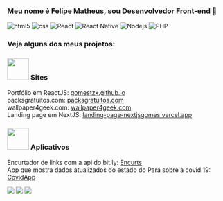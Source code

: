 ### Meu nome é Felipe Matheus, sou Desenvolvedor Front-end :wave:

<div style="display: inline_block">
  <img alt="html5" src="https://img.shields.io/badge/HTML5-E34F26?style=for-the-badge&logo=html5&logoColor=white" />
  <img alt="css" src="https://img.shields.io/badge/CSS3-1572B6?style=for-the-badge&logo=css3&logoColor=white" />
   <img alt="React" src="https://img.shields.io/badge/React-20232A?style=for-the-badge&logo=react&logoColor=61DAFB" />
   <img alt="React Native" src="https://img.shields.io/badge/React_Native-20232A?style=for-the-badge&logo=react&logoColor=61DAFB" />
  <img alt="Nodejs" src="https://img.shields.io/badge/Node.js-43853D?style=for-the-badge&logo=node.js&logoColor=white" />
  <img alt="PHP" src="https://img.shields.io/badge/PHP-777BB4?style=for-the-badge&logo=php&logoColor=white" />
  
  
</div>

<h3> Veja alguns dos meus projetos: </h3>

### <img src="https://media.giphy.com/media/Vf3ZKdillTMOOaOho0/giphy.gif" width="50"> Sites

 Portfólio em ReactJS: <a href="https://gomestzx.github.io/"> gomestzx.github.io </a> <br>
 packsgratuitos.com: <a href="https://packsgratuitos.com"> packsgratuitos.com </a> <br>
 wallpaper4geek.com: <a href="https://wallpaper4geek.com">wallpaper4geek.com</a> <br>
 Landing page em NextJS: <a href="https://landing-page-nextjsgomes.vercel.app/">landing-page-nextjsgomes.vercel.app</a> <br>
 
 ### <img src="https://media.giphy.com/media/4yAGJLPdbpNDgKisFH/giphy.gif" width="50"> Aplicativos

 
 Encurtador de links com a api do bit.ly: <a href="https://github.com/gomestzx/encurts"> Encurts  </a> <br>
 App que mostra dados atualizados do estado do Pará sobre a covid 19: <a href="https://glassmorphism-css.vercel.app/"> CovidApp </a>


<div> 
  <a href="https://instagram.com/gomestzx" target="_blank"><img src="https://img.shields.io/badge/-Instagram-%23E4405F?style=for-the-badge&logo=instagram&logoColor=white" target="_blank"></a>
  <a href = "mailto:felipematheusdev@gmail.com"><img src="https://img.shields.io/badge/-Gmail-%23333?style=for-the-badge&logo=gmail&logoColor=white" target="_blank"></a>
  <a href="https://br.linkedin.com/in/gomestzx" target="_blank"><img src="https://img.shields.io/badge/-LinkedIn-%230077B5?style=for-the-badge&logo=linkedin&logoColor=white" target="_blank"></a> 
 
 
</div>

